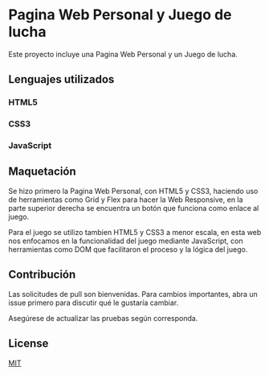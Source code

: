 # Pagina Web Personal y Juego de lucha

Este proyecto incluye una Pagina Web Personal y un Juego de lucha.

## Lenguajes utilizados

### HTML5

### CSS3

### JavaScript



## Maquetación

Se hizo primero la Pagina Web Personal, con HTML5 y CSS3, haciendo uso de herramientas como Grid y Flex para hacer la Web Responsive, en la parte superior derecha se encuentra un botón que funciona como enlace al juego.

Para el juego se utilizo tambien HTML5 y CSS3 a menor escala, en esta web nos enfocamos en la funcionalidad del juego mediante JavaScript, con herramientas como DOM que facilitaron el proceso y la lógica del juego. 

## Contribución

Las solicitudes de pull son bienvenidas. Para cambios importantes, abra un issue primero para discutir qué le gustaría cambiar.

Asegúrese de actualizar las pruebas según corresponda.

## License
[MIT](https://choosealicense.com/licenses/mit/)
